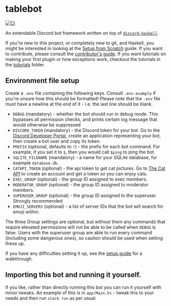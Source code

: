 # tablebot

[![CI](https://github.com/WarwickTabletop/tablebot/actions/workflows/main.yml/badge.svg)](https://github.com/WarwickTabletop/tablebot/actions/workflows/main.yml)

An extendable Discord bot framework written on top of [`discord-haskell`](https://github.com/aquarial/discord-haskell).

If you're new to this project, or completely new to git, and Haskell, you might be interested in looking at the [Setup from Scratch](SETUP.md) guide. If you want to contribute, please consult the [contributor's guide](CONTRIBUTING.md). If you want tutorials on making your first plugin or how exceptions work, checkout the tutorials in the [tutorials](tutorials) folder.

## Environment file setup

Create a `.env` file containing the following keys. Consult `.env.example` if you're unsure how this should be formatted! Please note that the `.env` file must have a newline at the end of it - i.e. the last line should be blank.

* `DEBUG` (mandatory) - whether the bot should run in debug mode. This bypasses all permission checks, and prints
  certain log message that would otherwise be suppressed
* `DISCORD_TOKEN` (mandatory) - the Discord token for your bot. Go to
  the [Discord Developer Portal](https://discord.com/developers/applications), create an application representing your
  bot, then create a bot user and copy its token.
* `PREFIX` (optional, defaults to `!`) - the prefix for each bot command. For example, if you set it to `$`, then you
  would call `$ping` to ping the bot.
* `SQLITE_FILENAME` (mandatory) - a name for your SQLite database, for example `database.db`.
* `CATAPI_TOKEN` (optional) - the api token to get cat pictures. Go to [The Cat API](https://thecatapi.com/) to create
  an account and get a token so you can enjoy cats.
* `EXEC_GROUP` (optional) - the group ID assigned to exec members.
* `MODERATOR_GROUP` (optional) - the group ID assigned to moderator members.
* `SUPERUSER_GROUP` (optional) - the group ID assigned to the superuser. Strongly recommended
* `EMOJI_SERVERS` (optional) - a list of server IDs that the bot will search for emoji within.

The three Group settings are optional, but without them any commands that require elevated permissions will not be able
to be called when `DEBUG` is false. Users with the superuser group are able to run every command (including some dangerous
ones), so caution should be used when setting these up.

If you have any difficulties setting it up, see the [setup guide](SETUP.md) for a walkthrough.

## Importing this bot and running it yourself.

If you like, rather than directly running this bot you can run it yourself with minor tweaks. An example of this is in `app/Main.hs` - tweak this to your needs and then run `stack run` as per usual.